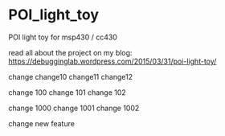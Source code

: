 # POI_light_toy
POI light toy for msp430 / cc430

read all about the project on my blog:
https://debugginglab.wordpress.com/2015/03/31/poi-light-toy/

change
change10
change11
change12

change 100
change 101
change 102

change 1000
change 1001
change 1002

change new feature
